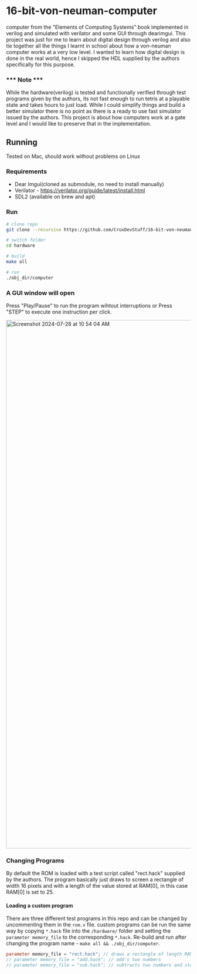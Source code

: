 # 16-bit-von-neuman-computer

computer from the "Elements of Computing Systems" book implemented in verilog and simulated with verilator and some GUI through dearimgui. This project was just for me to learn about digital design through verilog and also tie together all the things I learnt in school about how a von-neuman computer works at a very low level. I wanted to learn how digital design is done in the real world, hence I skipped the HDL supplied by the authors specifically for this purpose. 

### *** Note ***
While the hardware(verilog) is tested and functionally verified through test programs given by the authors, its not fast enough to run tetris at a playable state and takes hours to just load. While I could simplify things and build a better simulator there is no point as there is a ready to use fast simulator issued by the authors. This project is about how computers work at a gate level and I would like to preserve that in the implementation. 

## Running 
Tested on Mac, should work without problems on Linux

### Requirements
* Dear Imgui(cloned as submodule, no need to install manually)
* Verilator - https://verilator.org/guide/latest/install.html
* SDL2 (available on brew and apt)

### Run
```bash
# clone repo 
git clone --recursive https://github.com/CruxDevStuff/16-bit-von-neuman-computer.git

# switch folder
cd hardware

# build
make all

# run
./obj_dir/computer
```

### A GUI window will open 
Press "Play/Pause" to run the program wihtout interruptions or Press "STEP" to execute one instruction per click.

<img width="1440" alt="Screenshot 2024-07-28 at 10 54 04 AM" src="https://github.com/user-attachments/assets/63d83bf0-a86a-4bb1-bfcc-dbc400dc282f">

### Changing Programs 
By default the ROM is loaded with a test script called "rect.hack" supplied by the authors. The program basically just draws to screen a rectangle of width 16 pixels and with a length of the value stored at RAM[0], in this case RAM[0] is set to 25. 

#### Loading a custom program
There are three different test programs in this repo and can be changed by uncommenting them in the `rom.v` file. custom programs can be run the same way by copying `*.hack` file into the `/hardware/` folder and setting the `parameter memory_file` to the corresponding `*.hack`. Re-build and run after changing the program name - `make all && ./obj_dir/computer`. 
```v
parameter memory_file = "rect.hack"; // draws a rectangle of length RAM[0](set to 25 at the start of the program)
// parameter memory_file = "add.hack"; // add's two numbers
// parameter memory_file = "sub.hack"; // subtracts two numbers and stores it in two's complement form.
```
